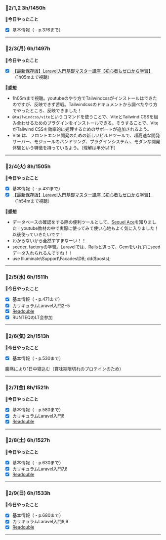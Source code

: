 ### 🍓2/1,2  3h/1450h
**🐰今日やったこと**
- [x] 基本情報（ - p.376まで）
***
### 🍓2/3(月) 6h/1497h
**🐰今日やったこと**
- [x] [【最新保存版】Laravel入門基礎マスター講座【初心者もゼロから学習】
](https://www.youtube.com/watch?v=SXjrlVs5Tnk)（1h05mまで視聴）

**🐣感想**

- 1h05mまで視聴。youtubeのやり方でTailwindcssがインストールはできたのですが、反映できず苦戦。Tailwindcssのドキュメントから調べたやり方でやったところ、反映できました！
- `@tailwindcss/vite`というコマンドを使うことで、ViteとTailwind CSSを組み合わせるためのプラグインをインストールできる。そうすることで、ViteがTailwind CSSを効率的に処理するためのサポートが追加されるよう。
- Vite は、フロントエンド開発のための新しいビルドツールで、超高速な開発サーバー、モジュールのバンドリング、プラグインシステム:、モダンな開発体験という特徴を持っているよう。（理解は半分以下）
***
### 🍓2/4(火) 8h/1505h
**🐰今日やったこと**
- [x] 基本情報（ - p.431まで）
- [x] [【最新保存版】Laravel入門基礎マスター講座【初心者もゼロから学習】
](https://www.youtube.com/watch?v=SXjrlVs5Tnk)（1h54mまで視聴）

**🐣感想**

- データベースの確認をする際の便利ツールとして、[Sequel Ace](https://apps.apple.com/us/app/sequel-ace/id1518036000?ls=1)を知りました！youtube教材の中で実際に使ってみて使い心地もよく気に入りました！以後使っていきたいです！
- わからないから全然すすまなーい！！
- seeder, factoryの学習。Laravelでは、Railsと違って、Gemをいれずにseedデータ入れられるんですね！！
- use Illuminate\Support\Facades\DB; dd($posts);

***
### 🍓2/5(水) 6h/1511h
**🐰今日やったこと**
- [x] 基本情報（ - p.471まで）
- [x] カリキュラムLaravel入門2−5
- [x] [Readouble](https://readouble.com)
- [x] RUNTEQのLT会参加

***
### 🍓2/6(気) 2h/1513h
**🐰今日やったこと**
- [x] 基本情報（ - p.530まで）

腹痛により1日中寝込む（賞味期限切れのプロテインのため）

***
### 🍓2/7(金) 8h/1521h
**🐰今日やったこと**
- [x] 基本情報（ - p.580まで）
- [x] カリキュラムLaravel入門6
- [x] [Readouble](https://readouble.com)
***
### 🍓2/8(土) 6h/1527h
**🐰今日やったこと**
- [x] 基本情報（ - p.630まで）
- [x] カリキュラムLaravel入門7,8
- [x] [Readouble](https://readouble.com)
***
### 🍓2/9(日) 6h/1533h
**🐰今日やったこと**
- [x] 基本情報（ - p.680まで）
- [x] カリキュラムLaravel入門8,9
- [x] [Readouble](https://readouble.com)
***

